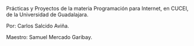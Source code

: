 Prácticas y Proyectos de la materia Programación para Internet, en CUCEI, de la Universidad de Guadalajara.  

Por: Carlos Salcido Aviña.

Maestro: Samuel Mercado Garibay.


